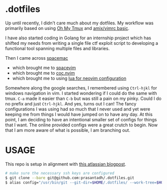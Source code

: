 # .dotfiles
Up until recently, I didn't care much about my dotfiles. 
My workflow was primarily based on using 
[Oh My Tmux](https://github.com/gpakosz/.tmux) and 
[amix/vimrc basic](https://github.com/amix/vimrc).

I have also started coding in Golang for an internship project which 
has shifted my needs from writing a single file ctf exploit script
to developing a functional tool spanning multiple files and libraries.

Then I came across [spacemac](https://www.spacemacs.org/) 
- which brought me to [spacevim](https://spacevim.org/)
- which brought me to [coc.nvim](https://github.com/neoclide/coc.nvim)
- which brought me to using [lua for neovim configuration][neovim-lua]

Somewhere along the google searches, I remembered using `Ctrl-hjkl` for windows
navigation in vim. I started wondering if I could do the same with tmux.
`C-a` made it easier than `C-b` but was still a pain on my pinky.
Could I do no prefix and just `Ctrl-hjkl`. And yes, turns out I can!
The fancy configurations I was using had so much that I never used and
yet were keeping me from things I would have jumped on to have any day.
At this point, I am deciding to have an intentional smaller set of configs
for things that I want. The online provided configs were a great crutch
to begin. Now that I am more aware of what is possible, I am branching out.

# USAGE

This repo is setup in alignment with [this atlassian blogpost][atlassian-dotfiles].

```bash
# make sure the necessary ssh keys are configured
$ git clone --bare git@github.com:prasantadh/.dotfiles.git
$ alias config="/usr/bin/git --git-dir=$HOME/.dotfiles/ --work-tree=$HOME"
```
[neovim-lua]: https://neovim.io/doc/user/lua.html

[atlassian-dotfiles]: https://www.atlassian.com/git/tutorials/dotfiles
